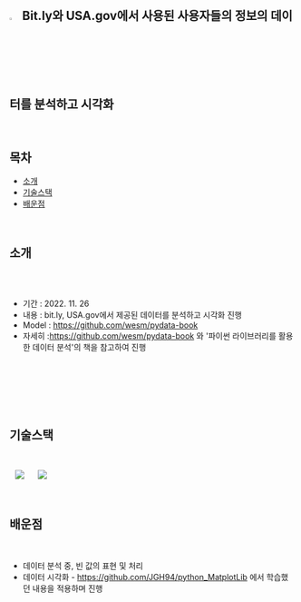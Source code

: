 

<br>

## <img width="3.5%" src="https://user-images.githubusercontent.com/31702431/144234797-cb18a5e6-66fc-40ec-84e9-b4e3dc3d89c1.png"> Bit.ly와 USA.gov에서 사용된 사용자들의 정보의 데이터를 분석하고 시각화 

<br>

## 목차

* [소개](#소개) 
* [기술스택](#기술스택)
* [배운점](#배운점)
<br>


## 소개

<br>
<br>
 
- 기간 : 2022. 11. 26
- 내용 : bit.ly, USA.gov에서 제공된 데이터를 분석하고 시각화 진행
- Model : https://github.com/wesm/pydata-book
- 자세히 :https://github.com/wesm/pydata-book 와 '파이썬 라이브러리를 활용한 데이터 분석'의 책을 참고하여 진행 
<br>

 
<br>
<br>
<br> 
<br>


## 기술스택

<br>

 <img
                src="https://img.shields.io/badge/-Python-3776AB?style=plastic&logo=Python&logoColor=white&link=https://we-co.tistory.com/"
                style="height : auto; margin-left : 10px; margin-right : 10px;"/>
 <img
                src="https://img.shields.io/badge/-NumPy-013243?style=plastic&logo=NumPy&logoColor=white&link=https://we-co.tistory.com/"
                style="height : auto; margin-left : 10px; margin-right : 10px;"/> 
                
                 
<br>


## 배운점

<br>

* 데이터 분석 중, 빈 값의 표현 및 처리  
* 데이터 시각화 -  https://github.com/JGH94/python_MatplotLib 에서 학습했던 내용을 적용하며 진행 
